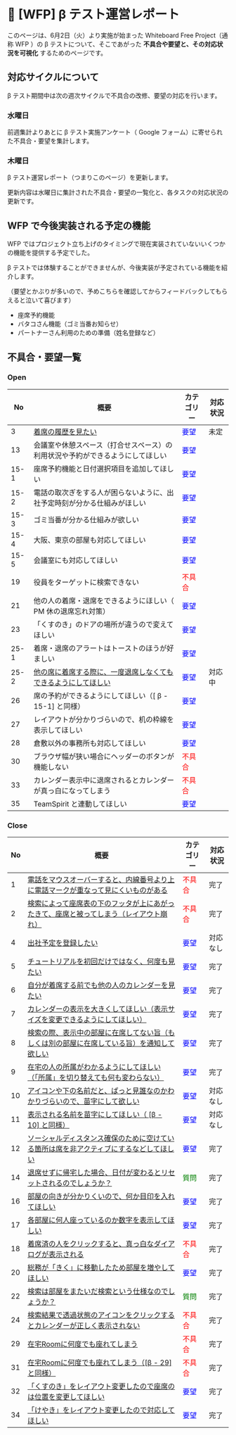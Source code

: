 # 🌳 [WFP] β テスト運営レポート



このページは、6月2日（火）より実施が始まった Whiteboard Free Project（通称 WFP ）の β テストについて、そこであがった **不具合や要望と、その対応状況を可視化** するためのページです。



## 対応サイクルについて

β テスト期間中は次の週次サイクルで不具合の改修、要望の対応を行います。

### 水曜日

前週集計よりあとに β テスト実施アンケート（ Google フォーム）に寄せられた不具合・要望を集計します。

### 木曜日

β テスト運営レポート（つまりこのページ）を更新します。

更新内容は水曜日に集計された不具合・要望の一覧化と、各タスクの対応状況の更新です。



## WFP で今後実装される予定の機能

WFP ではプロジェクト立ち上げのタイミングで現在実装されていないいくつかの機能を提供する予定でした。

β テストでは体験することができませんが、今後実装が予定されている機能を紹介します。

（要望とかぶりが多いので、予めこちらを確認してからフィードバックしてもらえると泣いて喜びます）

- 座席予約機能
- バタコさん機能（ゴミ当番お知らせ）
- パートナーさん利用のための準備（姓名登録など）



## 不具合・要望一覧

### Open

| No    | 概要                                                         | カテゴリー                              | 対応状況 |
| ----- | ------------------------------------------------------------ | --------------------------------------- | -------- |
| 3    | [着席の履歴を見たい](https://github.com/a-kodama/WFP_beta_test/blob/master/Beta-3.md)                                           | <span style="color: blue;">要望</span>  |   未定       |
| 13   | 会議室や休憩スペース（打合せスペース）の利用状況や予約ができるようにしてほしい | <span style="color: blue;">要望</span>  |          |
| 15-1 | 座席予約機能と日付選択項目を追加してほしい                   | <span style="color: blue;">要望</span>  |          |
| 15-2 | 電話の取次ぎをする人が困らないように、出社予定時刻が分かる仕組みがほしい | <span style="color: blue;">要望</span>  |          |
| 15-3 | ゴミ当番が分かる仕組みが欲しい                               | <span style="color: blue;">要望</span>  |          |
| 15-4 | 大阪、東京の部屋も対応してほしい                             | <span style="color: blue;">要望</span>  |          |
| 15-5 | 会議室にも対応してほしい                                     | <span style="color: blue;">要望</span>  |          |
| 19 | 役員をターゲットに検索できない                      | <span style="color: red;">不具合</span> |          |
| 21 | 他の人の着席・退席をできるようにほしい（ PM 休の退席忘れ対策）   | <span style="color: blue;">要望</span>  |          |
| 23 | 「くすのき」のドアの場所が違うので変えてほしい               | <span style="color: blue;">要望</span>  |          |
| 25-1 | 着席・退席のアラートはトーストのほうが好ましい | <span style="color: blue;">要望</span> |          |
| 25-2 | [他の席に着席する際に、一度退席しなくてもできるようにしてほしい](https://github.com/a-kodama/WFP_beta_test/blob/master/Beta-25_2.md) | <span style="color: blue;">要望</span> | 対応中 |
| 26 | 席の予約ができるようにしてほしい（[ β - 15-1] と同様） | <span style="color: blue;">要望</span> |          |
| 27 | レイアウトが分かりづらいので、机の枠線を表示してほしい | <span style="color: blue;">要望</span> |          |
| 28 | 倉敷以外の事務所も対応してほしい | <span style="color: blue;">要望</span> |          |
| 30 | ブラウザ幅が狭い場合にヘッダーのボタンが機能しない | <span style="color: red;">不具合</span> |          |
| 33 | カレンダー表示中に退席されるとカレンダーが真っ白になってしまう | <span style="color: red;">不具合</span> |          |
| 35 | TeamSpirit と連動してほしい | <span style="color: blue;">要望</span> |          |


### Close

| No   | 概要                                                         | カテゴリー                              | 対応状況 |
| ---- | ------------------------------------------------------------ | --------------------------------------- | -------- |
| 1    | [電話をマウスオーバーすると、内線番号より上に電話マークが重なって見にくいものがある](https://github.com/a-kodama/WFP_beta_test/blob/master/Beata-1.md) | <span style="color: red;">不具合</span> | 完了     |
| 2    | [検索によって座席表の下のフッタが上にあがったきて、座席と被ってしまう（レイアウト崩れ）](https://github.com/a-kodama/WFP_beta_test/blob/master/Beta-2.md) | <span style="color: red;">不具合</span> | 完了     |
| 4    | [出社予定を登録したい](https://github.com/a-kodama/WFP_beta_test/blob/master/Beta-4.md) | <span style="color: blue;">要望</span>  | 対応なし |
| 5    | [チュートリアルを初回だけではなく、何度も見たい](https://github.com/a-kodama/WFP_beta_test/blob/master/Beta-5.md) | <span style="color: blue;">要望</span>  | 完了     |
| 6    | [自分が着席する前でも他の人のカレンダーを見たい](https://github.com/a-kodama/WFP_beta_test/blob/master/Beta-6.md) | <span style="color: blue;">要望</span>  | 完了     |
| 7    | [カレンダーの表示を大きくしてほしい（表示サイズを変更できるようにしてほしい）](https://github.com/a-kodama/WFP_beta_test/blob/master/Beta-7.md) | <span style="color: blue;">要望</span>  | 完了     |
| 8    | [検索の際、表示中の部屋に在席してない旨（もしくは別の部屋に在席している旨）を通知して欲しい](https://github.com/a-kodama/WFP_beta_test/blob/master/Beta-8.md) | <span style="color: blue;">要望</span>  | 完了     |
| 9    | [在宅の人の所属がわかるようにしてほしい（「所属」を切り替えても何も変わらない）](https://github.com/a-kodama/WFP_beta_test/blob/master/Beta-9.md) | <span style="color: blue;">要望</span>  | 完了 |
| 10   | [アイコンや下の名前だと、ぱっと見誰なのかわかりづらいので、苗字にして欲しい](https://github.com/a-kodama/WFP_beta_test/blob/master/Beta-10.md) | <span style="color: blue;">要望</span>  | 対応なし |
| 11   | [表示される名前を苗字にしてほしい（ [β - 10] と同様）](https://github.com/a-kodama/WFP_beta_test/blob/master/Beta-11.md) | <span style="color: blue;">要望</span>  | 対応なし |
| 12   | [ソーシャルディスタンス確保のために空けている箇所は席を非アクティブにするなどしてほしい](https://github.com/a-kodama/WFP_beta_test/blob/master/Beta-12.md) | <span style="color: blue;">要望</span>  | 完了     |
| 14   | [退席せずに帰宅した場合、日付が変わるとリセットされるのでしょうか？](https://github.com/a-kodama/WFP_beta_test/blob/master/Beta-14.md) | <span style="color: green;">質問</span> | 完了     |
| 16   | [部屋の向きが分かりくいので、何か目印を入れてほしい](https://github.com/a-kodama/WFP_beta_test/blob/master/Beta-16.md) | <span style="color: blue;">要望</span>  | 完了     |
| 17   | [各部屋に何人座っているのか数字を表示してほしい](https://github.com/a-kodama/WFP_beta_test/blob/master/Beta-17.md) | <span style="color: blue;">要望</span>  | 完了     |
| 18 | [着席済の人をクリックすると、真っ白なダイアログが表示される](https://github.com/a-kodama/WFP_beta_test/blob/master/Beta-18.md) | <span style="color: red;">不具合</span> | 完了 |
| 20   | [総務が「きく」に移動したため部屋を増やしてほしい](https://github.com/a-kodama/WFP_beta_test/blob/master/Beta-20.md) | <span style="color: blue;">要望</span>  | 完了     |
| 22   | [検索は部屋をまたいだ検索という仕様なのでしょうか？](https://github.com/a-kodama/WFP_beta_test/blob/master/Beta-22.md) | <span style="color: green;">質問</span> | 完了     |
| 24   | [検索結果で透過状態のアイコンをクリックするとカレンダーが正しく表示されない](https://github.com/a-kodama/WFP_beta_test/blob/master/Beta-24.md) | <span style="color: red;">不具合</span> | 完了     |
| 29 | [在宅Roomに何度でも座れてしまう](https://github.com/a-kodama/WFP_beta_test/blob/master/Beta-29.md) | <span style="color: red;">不具合</span> | 完了 |
| 31 | [在宅Roomに何度でも座れてしまう（[β - 29] と同様）](https://github.com/a-kodama/WFP_beta_test/blob/master/Beta-29.md) | <span style="color: red;">不具合</span> | 完了 |
| 32 | [「くすのき」をレイアウト変更したので座席のは位置を変更してほしい](https://github.com/a-kodama/WFP_beta_test/blob/master/Beta-32.md) | <span style="color: blue;">要望</span> | 完了 |
| 34 | [「けやき」をレイアウト変更したので対応してほしい](https://github.com/a-kodama/WFP_beta_test/blob/master/Beta-34.md) | <span style="color: blue;">要望</span> | 完了 |
